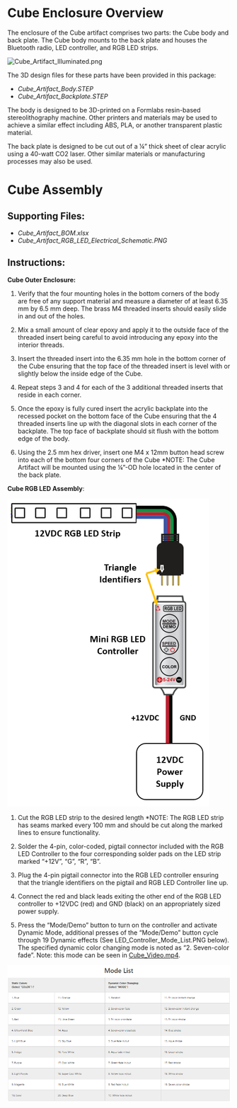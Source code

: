 # Cube Enclosure Overview
The enclosure of the Cube artifact comprises two parts: the Cube body and back plate. The Cube body mounts to the back plate and houses the Bluetooth radio, LED controller, and RGB LED strips.

![Cube_Artifact_Illuminated.png](Cube_Artifact_Illuminated.png)

The 3D design files for these parts have been provided in this package:

* *Cube_Artifact_Body.STEP*
* *Cube_Artifact_Backplate.STEP*

The body is designed to be 3D-printed on a Formlabs resin-based stereolithography machine. Other printers and materials may be used to achieve a similar effect including ABS, PLA, or another transparent plastic material.

The back plate is designed to be cut out of a ¼” thick sheet of clear acrylic using a 40-watt CO2 laser. Other similar materials or manufacturing processes may also be used.

# Cube Assembly

## Supporting Files:
* *Cube_Artifact_BOM.xlsx*
* *Cube_Artifact_RGB_LED_Electrical_Schematic.PNG*

## Instructions:
**Cube Outer Enclosure:**

1. Verify that the four mounting holes in the bottom corners of the body are free of any support material and measure a diameter of at least 6.35 mm by 6.5 mm deep. The brass M4 threaded inserts should easily slide in and out of the holes.

2. Mix a small amount of clear epoxy and apply it to the outside face of the threaded insert being careful to avoid introducing any epoxy into the interior threads.
    
3. Insert the threaded insert into the 6.35 mm hole in the bottom corner of the Cube ensuring that the top face of the threaded insert is level with or slightly below the inside edge of the Cube.
    
4. Repeat steps 3 and 4 for each of the 3 additional threaded inserts that reside in each corner.

5. Once the epoxy is fully cured insert the acrylic backplate into the recessed pocket on the bottom face of the Cube ensuring that the 4 threaded inserts line up with the diagonal slots in each corner of the backplate. The top face of backplate should sit flush with the bottom edge of the body.

6. Using the 2.5 mm hex driver, insert one M4 x 12mm button head screw into each of the bottom four corners of the Cube *NOTE: The Cube Artifact will be mounted using the ¼”-OD hole located in the center of the back plate.

**Cube RGB LED Assembly**: 


![Cube_Artifact_RGB_LED_Electrical_Schematic.PNG](Cube_Artifact_RGB_LED_Electrical_Schematic.PNG)


1. Cut the RGB LED strip to the desired length *NOTE: The RGB LED strip has seams marked every 100 mm and should be cut along the marked lines to ensure functionality.

2. Solder the 4-pin, color-coded, pigtail connector included with the RGB LED Controller to the four corresponding solder pads on the LED strip marked “+12V”, “G”, “R”, “B”.

3. Plug the 4-pin pigtail connector into the RGB LED controller ensuring that the triangle identifiers on the pigtail and RGB LED Controller line up.

4. Connect the red and black leads exiting the other end of the RGB LED controller to +12VDC (red) and GND (black) on an appropriately sized power supply.

5. Press the “Mode/Demo” button to turn on the controller and activate Dynamic Mode, additional presses of the “Mode/Demo” button cycle through 19 Dynamic effects (See LED_Controller_Mode_List.PNG below). The specified dynamic color changing mode is noted as “2. Seven-color fade”. Note: this mode can be seen in [Cube_Video.mp4](Cube_Video.mp4).

![LED_Controller_Mode_List.PNG](LED_Controller_Mode_List.PNG)